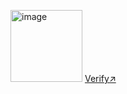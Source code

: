 <img width="115" height="115" alt="image" src="https://github.com/user-attachments/assets/7217ef3a-575c-4708-a6d7-6ddc47bc01db" /> [Verify↗](https://www.credly.com/badges/d4f6e89d-b8e4-4383-a309-beca532b45b2)
